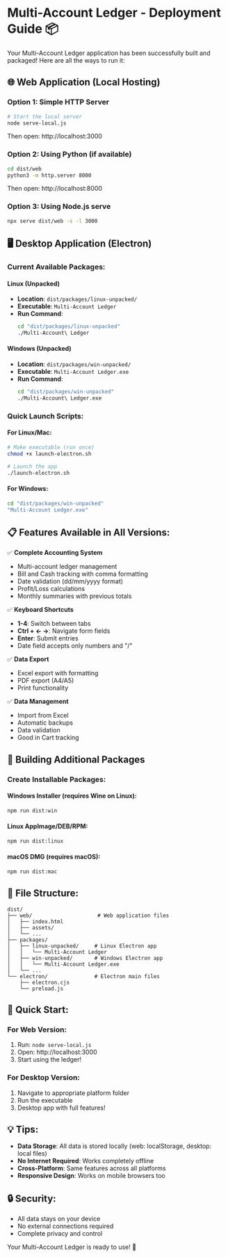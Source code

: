 # Multi-Account Ledger - Deployment Guide 📦

Your Multi-Account Ledger application has been successfully built and packaged! Here are all the ways to run it:

## 🌐 Web Application (Local Hosting)

### Option 1: Simple HTTP Server

```bash
# Start the local server
node serve-local.js
```

Then open: http://localhost:3000

### Option 2: Using Python (if available)

```bash
cd dist/web
python3 -m http.server 8000
```

Then open: http://localhost:8000

### Option 3: Using Node.js serve

```bash
npx serve dist/web -s -l 3000
```

## 🖥️ Desktop Application (Electron)

### Current Available Packages:

#### Linux (Unpacked)

- **Location**: `dist/packages/linux-unpacked/`
- **Executable**: `Multi-Account Ledger`
- **Run Command**:
  ```bash
  cd "dist/packages/linux-unpacked"
  ./Multi-Account\ Ledger
  ```

#### Windows (Unpacked)

- **Location**: `dist/packages/win-unpacked/`
- **Executable**: `Multi-Account Ledger.exe`
- **Run Command**:
  ```bash
  cd "dist/packages/win-unpacked"
  ./Multi-Account\ Ledger.exe
  ```

### Quick Launch Scripts:

#### For Linux/Mac:

```bash
# Make executable (run once)
chmod +x launch-electron.sh

# Launch the app
./launch-electron.sh
```

#### For Windows:

```cmd
cd "dist/packages/win-unpacked"
"Multi-Account Ledger.exe"
```

## 📋 Features Available in All Versions:

✅ **Complete Accounting System**

- Multi-account ledger management
- Bill and Cash tracking with comma formatting
- Date validation (dd/mm/yyyy format)
- Profit/Loss calculations
- Monthly summaries with previous totals

✅ **Keyboard Shortcuts**

- **1-4**: Switch between tabs
- **Ctrl + ← →**: Navigate form fields
- **Enter**: Submit entries
- Date field accepts only numbers and "/"

✅ **Data Export**

- Excel export with formatting
- PDF export (A4/A5)
- Print functionality

✅ **Data Management**

- Import from Excel
- Automatic backups
- Data validation
- Good in Cart tracking

## 🔧 Building Additional Packages

### Create Installable Packages:

#### Windows Installer (requires Wine on Linux):

```bash
npm run dist:win
```

#### Linux AppImage/DEB/RPM:

```bash
npm run dist:linux
```

#### macOS DMG (requires macOS):

```bash
npm run dist:mac
```

## 📁 File Structure:

```
dist/
├── web/                     # Web application files
│   ├── index.html
│   ├── assets/
│   └── ...
├── packages/
│   ├── linux-unpacked/     # Linux Electron app
│   │   └── Multi-Account Ledger
│   ├── win-unpacked/       # Windows Electron app
│   │   └── Multi-Account Ledger.exe
│   └── ...
└── electron/               # Electron main files
    ├── electron.cjs
    └── preload.js
```

## 🚀 Quick Start:

### For Web Version:

1. Run: `node serve-local.js`
2. Open: http://localhost:3000
3. Start using the ledger!

### For Desktop Version:

1. Navigate to appropriate platform folder
2. Run the executable
3. Desktop app with full features!

## 💡 Tips:

- **Data Storage**: All data is stored locally (web: localStorage, desktop: local files)
- **No Internet Required**: Works completely offline
- **Cross-Platform**: Same features across all platforms
- **Responsive Design**: Works on mobile browsers too

## 🔒 Security:

- All data stays on your device
- No external connections required
- Complete privacy and control

Your Multi-Account Ledger is ready to use! 🎉
